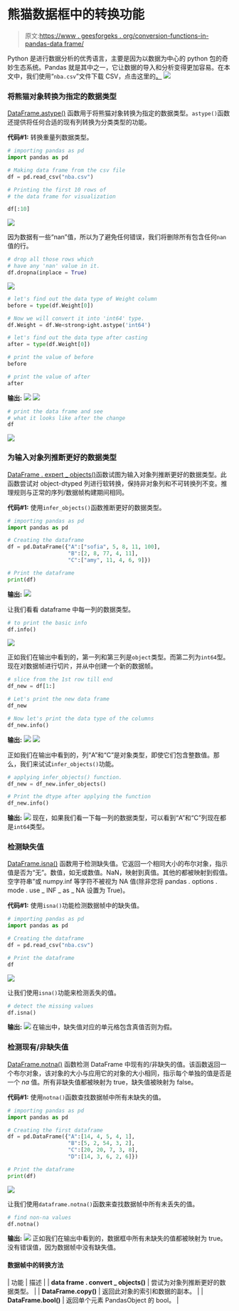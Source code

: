 # 熊猫数据框中的转换功能

> 原文:[https://www . geesforgeks . org/conversion-functions-in-pandas-data frame/](https://www.geeksforgeeks.org/conversion-functions-in-pandas-dataframe/)

Python 是进行数据分析的优秀语言，主要是因为以数据为中心的 python 包的奇妙生态系统。Pandas 就是其中之一，它让数据的导入和分析变得更加容易。在本文中，我们使用“`nba.csv`”文件下载 CSV，点击这里的[。](https://media.geeksforgeeks.org/wp-content/uploads/nba.csv)
![](img/2e89146ea22c32d66bfad029d9f0ae38.png)

### 将熊猫对象转换为指定的数据类型

[DataFrame.astype()](https://www.geeksforgeeks.org/python-pandas-dataframe-astype/) 函数用于将熊猫对象转换为指定的数据类型。`astype()`函数还提供将任何合适的现有列转换为分类类型的功能。

**代码#1:** 转换重量列数据类型。

```py
# importing pandas as pd
import pandas as pd

# Making data frame from the csv file
df = pd.read_csv("nba.csv")

# Printing the first 10 rows of 
# the data frame for visualization

df[:10]
```

![](img/836ed1d13f8962a28804f881cfca5a18.png)

因为数据有一些“nan”值，所以为了避免任何错误，我们将删除所有包含任何`nan` 值的行。

```py
# drop all those rows which 
# have any 'nan' value in it.
df.dropna(inplace = True)
```

![](img/dafc4cf788fe5320db61c511e201fef8.png)

```py
# let's find out the data type of Weight column
before = type(df.Weight[0])

# Now we will convert it into 'int64' type.
df.Weight = df.We<strong>ight.astype('int64')

# let's find out the data type after casting
after = type(df.Weight[0])

# print the value of before
before

# print the value of after
after
```

**输出:**
![](img/95a08158d9ec81b581c9b04a9d2ffa33.png)
![](img/1e15a43997820fc8d586578a6b8d8d30.png)

```py
# print the data frame and see
# what it looks like after the change
df
```

![](img/f6c0922733a960808423946d32253fc5.png)

### 为输入对象列推断更好的数据类型

[DataFrame . expert _ objects()](https://www.geeksforgeeks.org/python-pandas-dataframe-infer_objects/)函数试图为输入对象列推断更好的数据类型。此函数尝试对 object-dtyped 列进行软转换，保持非对象列和不可转换列不变。推理规则与正常的序列/数据帧构建期间相同。

**代码#1:** 使用`infer_objects()`函数推断更好的数据类型。

```py
# importing pandas as pd
import pandas as pd

# Creating the dataframe 
df = pd.DataFrame({"A":["sofia", 5, 8, 11, 100],
                   "B":[2, 8, 77, 4, 11],
                   "C":["amy", 11, 4, 6, 9]})

# Print the dataframe
print(df)
```

**输出:**
![](img/f488a0d620c8e2197383eae8a94ab900.png)

让我们看看 dataframe 中每一列的数据类型。

```py
# to print the basic info
df.info()
```

![](img/00c082a4b11b112c5ec5379828dcef00.png)

正如我们在输出中看到的，第一列和第三列是`object`类型。而第二列为`int64`型。现在对数据帧进行切片，并从中创建一个新的数据帧。

```py
# slice from the 1st row till end
df_new = df[1:]

# Let's print the new data frame
df_new

# Now let's print the data type of the columns
df_new.info()
```

**输出:**
![](img/7ce76300f07848189488c39742d358e1.png)
![](img/38b19de651db0068b67cf8f9c615fe5b.png)

正如我们在输出中看到的，列“A”和“C”是对象类型，即使它们包含整数值。那么，我们来试试`infer_objects()`功能。

```py
# applying infer_objects() function.
df_new = df_new.infer_objects()

# Print the dtype after applying the function
df_new.info()
```

**输出:**
![](img/3e55d8bc87f9a7bc2e16fcff69acb078.png)
现在，如果我们看一下每一列的数据类型，可以看到“A”和“C”列现在都是`int64`类型。

### 检测缺失值

[DataFrame.isna()](https://www.geeksforgeeks.org/python-pandas-dataframe-isna/) 函数用于检测缺失值。它返回一个相同大小的布尔对象，指示值是否为“无”。数值，如无或数值。NaN，映射到真值。其他的都被映射到假值。空字符串”或 numpy.inf 等字符不被视为 NA 值(除非您将 pandas . options . mode . use _ INF _ as _ NA 设置为 True)。

**代码#1:** 使用`isna()`功能检测数据帧中的缺失值。

```py
# importing pandas as pd
import pandas as pd

# Creating the dataframe 
df = pd.read_csv("nba.csv")

# Print the dataframe
df
```

![](img/2b0e232e19149bd64846d9de7dba7c0b.png)

让我们使用`isna()`功能来检测丢失的值。

```py
# detect the missing values
df.isna()
```

**输出:**
![](img/60a89446614437ecf6a604168376b30d.png)
在输出中，缺失值对应的单元格包含真值否则为假。

### 检测现有/非缺失值

[DataFrame.notna()](https://www.geeksforgeeks.org/python-pandas-dataframe-notna/) 函数检测 DataFrame 中现有的/非缺失的值。该函数返回一个布尔对象，该对象的大小与应用它的对象的大小相同，指示每个单独的值是否是一个 *na* 值。所有非缺失值都被映射为 true，缺失值被映射为 false。

**代码#1:** 使用`notna()`函数查找数据帧中所有未缺失的值。

```py
# importing pandas as pd
import pandas as pd

# Creating the first dataframe 
df = pd.DataFrame({"A":[14, 4, 5, 4, 1],
                   "B":[5, 2, 54, 3, 2], 
                   "C":[20, 20, 7, 3, 8],
                   "D":[14, 3, 6, 2, 6]})

# Print the dataframe
print(df)
```

![](img/291aa2ed401398537f5e3626ac2c5b81.png)

让我们使用`dataframe.notna()`函数来查找数据帧中所有未丢失的值。

```py
# find non-na values
df.notna()
```

**输出:**
![](img/2eaa26563f67c74e3b59126432e542b5.png)
正如我们在输出中看到的，数据框中所有未缺失的值都被映射为 true。没有错误值，因为数据帧中没有缺失值。

#### 数据帧中的转换方法

| 功能 | 描述 |
| **data frame . convert _ objects()** | 尝试为对象列推断更好的数据类型。 |
| **DataFrame.copy()** | 返回此对象的索引和数据的副本。 |
| **DataFrame.bool()** | 返回单个元素 PandasObject 的 bool。 |